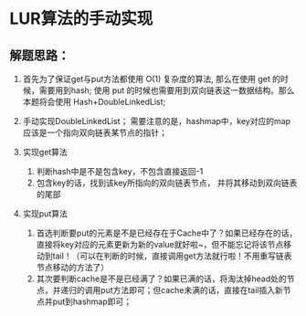 # LUR算法的手动实现

## 解题思路：
1. 首先为了保证get与put方法都使用 O(1) 复杂度的算法, 那么在使用 get 的时候，需要用到hash; 使用 put 的时候也需要用到双向链表这一数据结构。那么本题将会使用 Hash+DoubleLinkedList;

2. 手动实现DoubleLinkedList； 需要注意的是，hashmap中，key对应的map应该是一个指向双向链表某节点的指针；

3. 实现get算法 
   1. 判断hash中是不是包含key，不包含直接返回-1
   2. 包含key的话，找到该key所指向的双向链表节点， 并将其移动到双向链表的尾部

4. 实现put算法
   1. 首选判断要put的元素是不是已经存在于Cache中了？如果已经存在的话，直接将key对应的元素更新为新的value就好啦~，但不能忘记将该节点移动到tail！（可以在判断的时候，直接调用get方法就行啦！不用重写链表节点移动的方法了）
   2. 其次要判断cache是不是已经满了？如果已满的话，将淘汰掉head处的节点，并递归的调用put方法即可；但cache未满的话，直接在tail插入新节点并put到hashmap即可；
